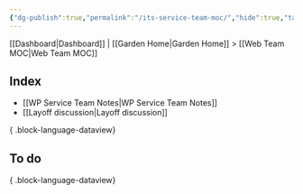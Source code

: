 ```yaml
---
{"dg-publish":true,"permalink":"/its-service-team-moc/","hide":true,"tags":["WordPress","work"],"noteIcon":"","created":"2024-08-19T11:17:25.277-07:00","updated":"2024-09-27T12:11:12.028-07:00"}
---
```


[[Dashboard\|Dashboard]] | [[Garden Home\|Garden Home]] > [[Web Team MOC\|Web Team MOC]]

## Index

- [[WP Service Team Notes\|WP Service Team Notes]]
- [[Layoff discussion\|Layoff discussion]]

{ .block-language-dataview}

## To do


{ .block-language-dataview}
